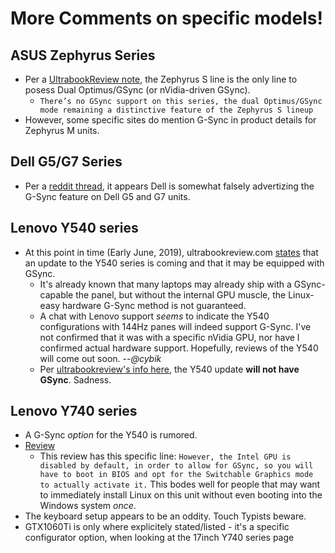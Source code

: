More Comments on specific models!
=================================

ASUS Zephyrus Series
----------------------
* Per a [UltrabookReview note](https://www.ultrabookreview.com/26602-asus-rog-zephyrus-m-gu502/), the Zephyrus S line is the only line to posess Dual Optimus/GSync (or nVidia-driven GSync).
  * `There’s no GSync support on this series, the dual Optimus/GSync mode remaining a distinctive feature of the Zephyrus S lineup`
* However, some specific sites do mention G-Sync in product details for Zephyrus M units.

Dell G5/G7 Series
-----------------
* Per a [reddit thread](https://www.reddit.com/r/Dell/comments/b0klx6/g5g7_with_gsync/), it appears Dell is somewhat falsely advertizing the G-Sync feature on Dell G5 and G7 units.

Lenovo Y540 series
------------------
* At this point in time (Early June, 2019), ultrabookreview.com [states](https://www.ultrabookreview.com/24355-lenovo-legion-y740-y540/) that an update to the Y540 series is coming and that it may be equipped with GSync. 
  * It's already known that many laptops may already ship with a GSync-capable the panel, but without the internal GPU muscle, the Linux-easy hardware G-Sync method is not guaranteed.
  * A chat with Lenovo support *seems* to indicate the Y540 configurations with 144Hz panes will indeed support G-Sync. I've not confirmed that it was with a specific nVidia GPU, nor have I confirmed actual hardware support. Hopefully, reviews of the Y540 will come out soon. *--@cybik*
  * Per [ultrabookreview's info here](https://www.ultrabookreview.com/26623-nvidia-gtx-1650-1660-ti-laptops/), the Y540 update **will not have GSync**. Sadness.

Lenovo Y740 series
------------------
* A G-Sync *option* for the Y540 is rumored.
* [Review](https://www.ultrabookreview.com/26518-lenovo-legion-y740-review/)
  * This review has this specific line: `However, the Intel GPU is disabled by default, in order to allow for GSync, so you will have to boot in BIOS and opt for the Switchable Graphics mode to actually activate it.` This bodes well for people that may want to immediately install Linux on this unit without even booting into the Windows system *once*.
* The keyboard setup appears to be an oddity. Touch Typists beware.
* GTX1060Ti is only where explicitely stated/listed - it's a specific configurator option, when looking at the 17inch Y740 series page
